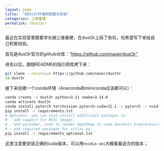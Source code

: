 ```yaml
---
layout: page
title:  "DUSt3r环境的配置与安装"
categories: 三维重建
permalink: /dust3r/
---
```

最近在实验室里跟着学长搞三维重建，在dust3r上踩了些坑，也希望写下来给自己积累经验。

首先是dust3r官方的github仓库：“https://github.com/naver/dust3r”

进去以后，跟随README的指引把库拷下来：  
```bash
git clone --recursive https://github.com/naver/dust3r
cd dust3r
```

接下来创建一个conda环境（Anaconda和miniconda应该都可以）：
```bash
conda create -n dust3r python=3.11 cmake=3.14.0
conda activate dust3r 
conda install pytorch torchvision pytorch-cuda=12.1 -c pytorch -c nvidia  # use the correct version of cuda for your system
pip install -r requirements.txt
# Optional: you can also install additional packages to:
# - add support for HEIC images
# - add pyrender, used to render depthmap in some datasets preprocessing
# - add required packages for visloc.py
pip install -r requirements_optional.txt
```
这里注意要安装正确的cuda版本，可以用`nvidia-smi`大概看看适合的版本；